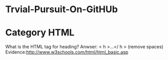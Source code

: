 Trvial-Pursuit-On-GitHUb
========================
<h1>Category HTML</h1>

What is the HTML tag for heading?
Anwser: < h >...</ h > (remove spaces)
Evidence:http://www.w3schools.com/html/html_basic.asp
